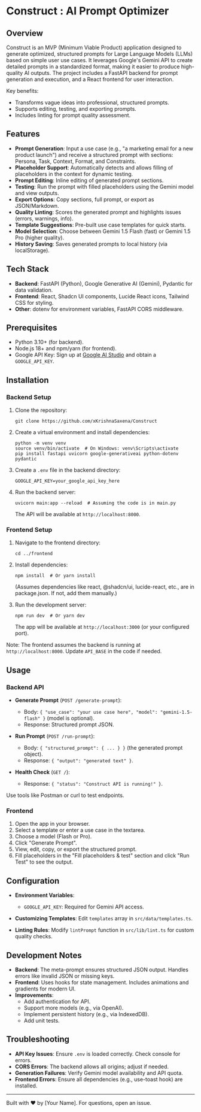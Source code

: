 # Construct : AI Prompt Optimizer

## Overview

Construct is an MVP (Minimum Viable Product) application designed to generate optimized, structured prompts for Large Language Models (LLMs) based on simple user use cases. It leverages Google's Gemini API to create detailed prompts in a standardized format, making it easier to produce high-quality AI outputs. The project includes a FastAPI backend for prompt generation and execution, and a React frontend for user interaction.

Key benefits:
- Transforms vague ideas into professional, structured prompts.
- Supports editing, testing, and exporting prompts.
- Includes linting for prompt quality assessment.

## Features

- **Prompt Generation**: Input a use case (e.g., "a marketing email for a new product launch") and receive a structured prompt with sections: Persona, Task, Context, Format, and Constraints.
- **Placeholder Support**: Automatically detects and allows filling of placeholders in the context for dynamic testing.
- **Prompt Editing**: Inline editing of generated prompt sections.
- **Testing**: Run the prompt with filled placeholders using the Gemini model and view outputs.
- **Export Options**: Copy sections, full prompt, or export as JSON/Markdown.
- **Quality Linting**: Scores the generated prompt and highlights issues (errors, warnings, info).
- **Template Suggestions**: Pre-built use case templates for quick starts.
- **Model Selection**: Choose between Gemini 1.5 Flash (fast) or Gemini 1.5 Pro (higher quality).
- **History Saving**: Saves generated prompts to local history (via localStorage).

## Tech Stack

- **Backend**: FastAPI (Python), Google Generative AI (Gemini), Pydantic for data validation.
- **Frontend**: React, Shadcn UI components, Lucide React icons, Tailwind CSS for styling.
- **Other**: dotenv for environment variables, FastAPI CORS middleware.

## Prerequisites

- Python 3.10+ (for backend).
- Node.js 18+ and npm/yarn (for frontend).
- Google API Key: Sign up at [Google AI Studio](https://aistudio.google.com/) and obtain a `GOOGLE_API_KEY`.

## Installation

### Backend Setup

1. Clone the repository:
   ```
   git clone https://github.com/xKrishnaSaxena/Construct
   ```

2. Create a virtual environment and install dependencies:
   ```
   python -m venv venv
   source venv/bin/activate  # On Windows: venv\Scripts\activate
   pip install fastapi uvicorn google-generativeai python-dotenv pydantic
   ```

3. Create a `.env` file in the backend directory:
   ```
   GOOGLE_API_KEY=your_google_api_key_here
   ```

4. Run the backend server:
   ```
   uvicorn main:app --reload  # Assuming the code is in main.py
   ```
   The API will be available at `http://localhost:8000`.

### Frontend Setup

1. Navigate to the frontend directory:
   ```
   cd ../frontend
   ```

2. Install dependencies:
   ```
   npm install  # Or yarn install
   ```
   (Assumes dependencies like react, @shadcn/ui, lucide-react, etc., are in package.json. If not, add them manually.)

3. Run the development server:
   ```
   npm run dev  # Or yarn dev
   ```
   The app will be available at `http://localhost:3000` (or your configured port).

Note: The frontend assumes the backend is running at `http://localhost:8000`. Update `API_BASE` in the code if needed.

## Usage

### Backend API

- **Generate Prompt** (`POST /generate-prompt`):
  - Body: `{ "use_case": "your use case here", "model": "gemini-1.5-flash" }` (model is optional).
  - Response: Structured prompt JSON.

- **Run Prompt** (`POST /run-prompt`):
  - Body: `{ "structured_prompt": { ... } }` (the generated prompt object).
  - Response: `{ "output": "generated text" }`.

- **Health Check** (`GET /`):
  - Response: `{ "status": "Construct API is running!" }`.

Use tools like Postman or curl to test endpoints.

### Frontend

1. Open the app in your browser.
2. Select a template or enter a use case in the textarea.
3. Choose a model (Flash or Pro).
4. Click "Generate Prompt".
5. View, edit, copy, or export the structured prompt.
6. Fill placeholders in the "Fill placeholders & test" section and click "Run Test" to see the output.

## Configuration

- **Environment Variables**:
  - `GOOGLE_API_KEY`: Required for Gemini API access.

- **Customizing Templates**: Edit `templates` array in `src/data/templates.ts`.
- **Linting Rules**: Modify `lintPrompt` function in `src/lib/lint.ts` for custom quality checks.

## Development Notes

- **Backend**: The meta-prompt ensures structured JSON output. Handles errors like invalid JSON or missing keys.
- **Frontend**: Uses hooks for state management. Includes animations and gradients for modern UI.
- **Improvements**:
  - Add authentication for API.
  - Support more models (e.g., via OpenAI).
  - Implement persistent history (e.g., via IndexedDB).
  - Add unit tests.

## Troubleshooting

- **API Key Issues**: Ensure `.env` is loaded correctly. Check console for errors.
- **CORS Errors**: The backend allows all origins; adjust if needed.
- **Generation Failures**: Verify Gemini model availability and API quota.
- **Frontend Errors**: Ensure all dependencies (e.g., use-toast hook) are installed.


---

Built with ❤️ by [Your Name]. For questions, open an issue.
